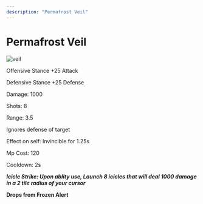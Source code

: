 ```yaml
---
description: "Permafrost Veil"
---
```


# Permafrost Veil

![veil](https://vwiki.valorserver.com/api/item/picture/permafrost%20veil)

Offensive Stance +25 Attack

Defensive Stance +25 Defense

Damage: 1000

Shots: 8

Range: 3.5

Ignores defense of target

Effect on self: Invincible for 1.25s

Mp Cost: 120

Cooldown: 2s

***Icicle Strike: Upon ablity use, Launch 8 icicles that will deal 1000 damage in a 2 tile radius of your cursor***

**Drops from Frozen Alert**
